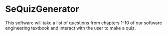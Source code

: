 # SeQuizGenerator
This software will take a list of questions from chapters 1-10 of our software engineering textbook and interact with the user to make a quiz. 
